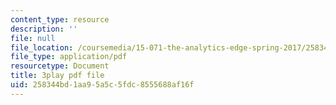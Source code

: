 ```yaml
---
content_type: resource
description: ''
file: null
file_location: /coursemedia/15-071-the-analytics-edge-spring-2017/258344bd1aa95a5c5fdc8555688af16f_ktGKsoTGIho.pdf
file_type: application/pdf
resourcetype: Document
title: 3play pdf file
uid: 258344bd-1aa9-5a5c-5fdc-8555688af16f
---
```

